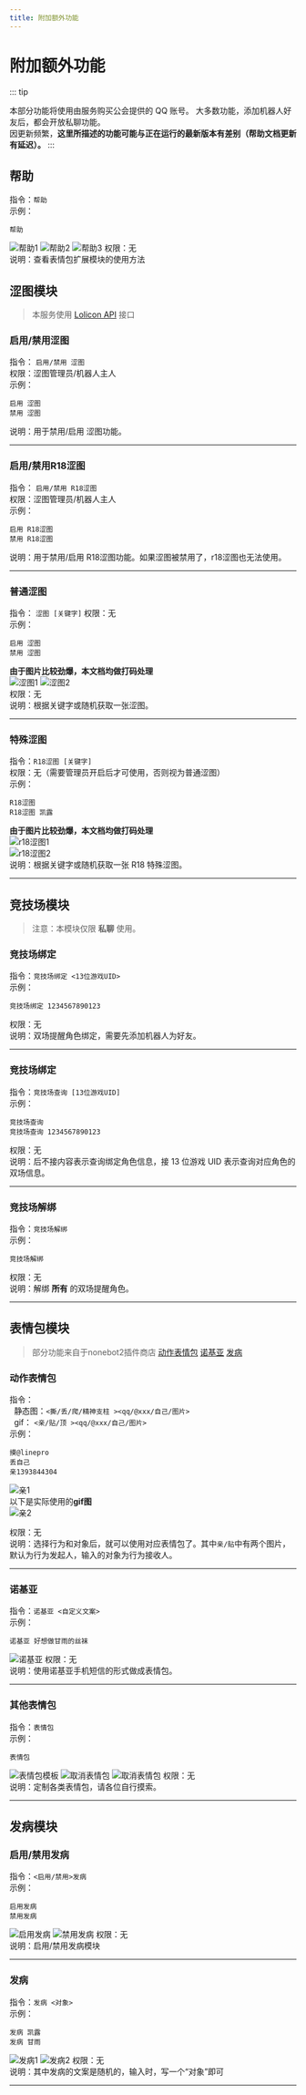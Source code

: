```yaml
---
title: 附加额外功能
---
```

# 附加额外功能
::: tip

本部分功能将使用由服务购买公会提供的 QQ 账号。
大多数功能，添加机器人好友后，都会开放私聊功能。  
因更新频繁，**这里所描述的功能可能与正在运行的最新版本有差别（帮助文档更新有延迟）。**
:::

## 帮助
指令：`帮助`  
示例：
```
帮助
```   

![帮助1](../.vuepress/public/assets/img/extra/help1.png)
![帮助2](../.vuepress/public/assets/img/extra/help2.png)
![帮助3](../.vuepress/public/assets/img/extra/help3.png)
权限：无  
说明：查看表情包扩展模块的使用方法

## 涩图模块

> 本服务使用 [Lolicon API](https://api.lolicon.app/) 接口
### 启用/禁用涩图
指令： `启用/禁用 涩图`   
权限：涩图管理员/机器人主人  
示例：  
```
启用 涩图  
禁用 涩图  
```   
     
说明：用于禁用/启用 涩图功能。 

***
### 启用/禁用R18涩图
指令： `启用/禁用 R18涩图`  
权限：涩图管理员/机器人主人    
示例：  
```
启用 R18涩图  
禁用 R18涩图  
```      
说明：用于禁用/启用 R18涩图功能。如果涩图被禁用了，r18涩图也无法使用。

***
### 普通涩图
指令： `涩图 [关键字]` 
权限：无  
示例：  
```
启用 涩图  
禁用 涩图   
```   
**由于图片比较劲爆，本文档均做打码处理**  
![涩图1](../.vuepress/public/assets/img/extra/setu_basic.png)
![涩图2](../.vuepress/public/assets/img/extra/setu_keyword.png)  
权限：无       
说明：根据关键字或随机获取一张涩图。   

***

### 特殊涩图
指令：`R18涩图 [关键字]`    
权限：无（需要管理员开启后才可使用，否则视为普通涩图）    
示例：  
```
R18涩图    
R18涩图 凯露  
```
**由于图片比较劲爆，本文档均做打码处理**   
![r18涩图1](../.vuepress/public/assets/img/extra/setu_r18_basic.png)  
![r18涩图2](../.vuepress/public/assets/img/extra/setu_r18_keyword.png)       
说明：根据关键字或随机获取一张 R18 特殊涩图。
***

## 竞技场模块
> 注意：本模块仅限 **私聊** 使用。
### 竞技场绑定
指令：`竞技场绑定 <13位游戏UID>`  
示例：
```
竞技场绑定 1234567890123
```   
权限：无  
说明：双场提醒角色绑定，需要先添加机器人为好友。  

***

### 竞技场绑定
指令：`竞技场查询 [13位游戏UID]`  
示例：
```
竞技场查询
竞技场查询 1234567890123
```   
权限：无  
说明：后不接内容表示查询绑定角色信息，接 13 位游戏 UID 表示查询对应角色的双场信息。 

***

### 竞技场解绑
指令：`竞技场解绑`  
示例：
```
竞技场解绑
```   
权限：无  
说明：解绑 **所有** 的双场提醒角色。
***
## 表情包模块
> 部分功能来自于nonebot2插件商店
> [动作表情包](https://github.com/noneplugin/nonebot-plugin-petpet)
> [诺基亚](https://github.com/noneplugin/nonebot-plugin-memes)
> [发病](https://github.com/noneplugin/nonebot-plugin-asoulcnki)
### 动作表情包
指令：  
&nbsp;&nbsp;静态图：`<撕/丢/爬/精神支柱 ><qq/@xxx/自己/图片>`   
&nbsp;&nbsp;gif：   `<亲/贴/顶 ><qq/@xxx/自己/图片>`   
示例：
```
摸@linepro
丢自己
亲1393844304
```
![亲1](../.vuepress/public/assets/img/extra/emoji_kiss1.png)  
以下是实际使用的**gif图**  
![亲2](../.vuepress/public/assets/img/extra/emoji_kiss.gif)

权限：无  
说明：选择行为和对象后，就可以使用对应表情包了。其中`亲/贴`中有两个图片，默认为行为发起人，输入的对象为行为接收人。
***
### 诺基亚
指令：`诺基亚 <自定义文案>`  
示例：
```
诺基亚 好想做甘雨的丝袜
```   
![诺基亚](../.vuepress/public/assets/img/extra/emoji_nokia.png)
权限：无  
说明：使用诺基亚手机短信的形式做成表情包。
***
### 其他表情包
指令：`表情包`  
示例：
```
表情包
```   
![表情包模板](../.vuepress/public/assets/img/extra/emoji.png)
![取消表情包](../.vuepress/public/assets/img/extra/emoji_cancel.png)
![取消表情包](../.vuepress/public/assets/img/extra/emoji_make.jpg)
权限：无  
说明：定制各类表情包，请各位自行摸索。
***


## 发病模块

### 启用/禁用发病
指令：`<启用/禁用>发病`  
示例：
```
启用发病
禁用发病
```   
![启用发病](../.vuepress/public/assets/img/extra/emoji_crazy_on.png)
![禁用发病](../.vuepress/public/assets/img/extra/emoji_crazy_off.png)
权限：无  
说明：启用/禁用发病模块
***

### 发病
指令：`发病 <对象>`  
示例：
```
发病 凯露
发病 甘雨
```   
![发病1](../.vuepress/public/assets/img/extra/emoji_crazy.png)
![发病2](../.vuepress/public/assets/img/extra/emoji_crazy1.png)
权限：无  
说明：其中发病的文案是随机的，输入时，写一个“对象”即可
***


